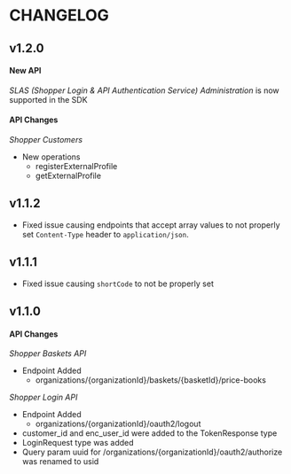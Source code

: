 # CHANGELOG

## v1.2.0
#### New API
*SLAS (Shopper Login & API Authentication Service) Administration* is now supported in the SDK

#### API Changes
*Shopper Customers*
* New operations
  * registerExternalProfile
  * getExternalProfile

## v1.1.2
* Fixed issue causing endpoints that accept array values to not properly set `Content-Type` header to `application/json`.

## v1.1.1
* Fixed issue causing `shortCode` to not be properly set

## v1.1.0
#### **API Changes**
*Shopper Baskets API*
 * Endpoint Added
    * organizations/{organizationId}/baskets/{basketId}/price-books

*Shopper Login API*
* Endpoint Added
    * organizations/{organizationId}/oauth2/logout
* customer_id and enc_user_id were added to the TokenResponse type
* LoginRequest type was added
* Query param uuid for /organizations/{organizationId}/oauth2/authorize was renamed to usid

